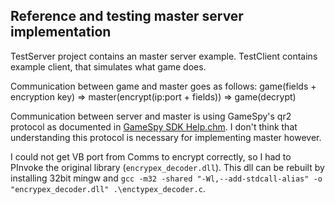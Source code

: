 Reference and testing master server implementation
--------------------------------------------------

TestServer project contains an master server example.
TestClient contains example client, that simulates what game does.

Communication between game and master goes as follows: game(fields + encryption key) => master(encrypt(ip:port + fields)) => game(decrypt)

Communication between server and master is using GameSpy's qr2 protocol as documented in [GameSpy SDK Help.chm](../GameSpySDKHelp.chm). I don't think that understanding this protocol is necessary for implementing master however.

I could not get VB port from Comms to encrypt correctly, so I had to PInvoke the original library (`encrypex_decoder.dll`). This dll can be rebuilt by installing 32bit mingw and `gcc -m32 -shared "-Wl,--add-stdcall-alias" -o "encrypex_decoder.dll" .\enctypex_decoder.c`.
